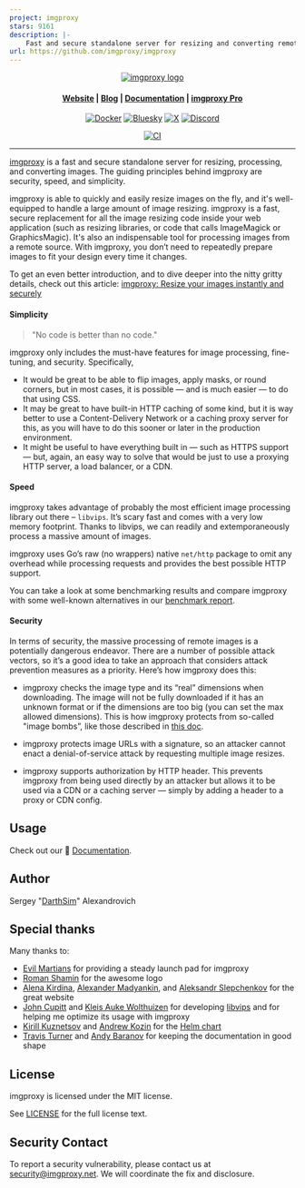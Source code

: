 ```yaml
---
project: imgproxy
stars: 9161
description: |-
    Fast and secure standalone server for resizing and converting remote images
url: https://github.com/imgproxy/imgproxy
---
```


<p align="center">
  <a href="https://imgproxy.net">
    <picture>
      <source media="(prefers-color-scheme: dark)" srcset="assets/logo-dark.svg?sanitize=true">
      <source media="(prefers-color-scheme: light)" srcset="assets/logo-light.svg?sanitize=true">
      <img alt="imgproxy logo" src="assets/logo-light.svg?sanitize=true">
    </picture>
  </a>
</p>

<h4 align="center">
  <a href="https://imgproxy.net">Website</a> |
  <a href="https://imgproxy.net/blog/">Blog</a> |
  <a href="https://docs.imgproxy.net">Documentation</a> |
  <a href="https://imgproxy.net/#pro">imgproxy Pro</a>
</h4>

<p align="center">
  <a href="https://github.com/imgproxy/imgproxy/pkgs/container/imgproxy"><img alt="Docker" src="https://img.shields.io/badge/Docker-177bd3?style=for-the-badge&logo=docker&logoColor=fff" /></a>
  <a href="https://bsky.app/profile/imgproxy.net"><img alt="Bluesky" src="https://img.shields.io/badge/Bluesky-177bd3?style=for-the-badge&logo=bluesky&logoColor=fff" /></a>
  <a href="https://x.com/imgproxy_net"><img alt="X" src="https://img.shields.io/badge/X.com-177bd3?style=for-the-badge&logo=x&logoColor=fff" /></a>
  <a href="https://discord.gg/5GgpXgtC9u"><img alt="Discord" src="https://img.shields.io/badge/Discord-177bd3?style=for-the-badge&logo=discord&logoColor=fff" /></a>
</p>

<p align="center">
  <a href="https://github.com/imgproxy/imgproxy/actions">
    <img alt="CI" src="https://img.shields.io/github/actions/workflow/status/imgproxy/imgproxy/on-push.yml?branch=master&label=CI&style=for-the-badge" />
  </a>
</p>

---

[imgproxy](https://imgproxy.net) is a fast and secure standalone server for resizing, processing, and converting images. The guiding principles behind imgproxy are security, speed, and simplicity.

imgproxy is able to quickly and easily resize images on the fly, and it's well-equipped to handle a large amount of image resizing. imgproxy is a fast, secure replacement for all the image resizing code inside your web application (such as resizing libraries, or code that calls ImageMagick or GraphicsMagic). It's also an indispensable tool for processing images from a remote source. With imgproxy, you don’t need to repeatedly prepare images to fit your design every time it changes.

To get an even better introduction, and to dive deeper into the nitty gritty details, check out this article: [imgproxy: Resize your images instantly and securely](https://evilmartians.com/chronicles/introducing-imgproxy)

#### Simplicity

> "No code is better than no code."

imgproxy only includes the must-have features for image processing, fine-tuning, and security. Specifically,

* It would be great to be able to flip images, apply masks, or round corners, but in most cases, it is possible — and is much easier — to do that using CSS.
* It may be great to have built-in HTTP caching of some kind, but it is way better to use a Content-Delivery Network or a caching proxy server for this, as you will have to do this sooner or later in the production environment.
* It might be useful to have everything built in — such as HTTPS support — but, again, an easy way to solve that would be just to use a proxying HTTP server, a load balancer, or a CDN.

#### Speed

imgproxy takes advantage of probably the most efficient image processing library out there – `libvips`. It’s scary fast and comes with a very low memory footprint. Thanks to libvips, we can readily and extemporaneously process a massive amount of images.

imgproxy uses Go’s raw (no wrappers) native `net/http` package to omit any overhead while processing requests and provides the best possible HTTP support.

You can take a look at some benchmarking results and compare imgproxy with some well-known alternatives in our [benchmark report](https://imgproxy.net/blog/image-processing-servers-benchmark/).

#### Security

In terms of security, the massive processing of remote images is a potentially dangerous endeavor. There are a number of possible attack vectors, so it’s a good idea to take an approach that considers attack prevention measures as a priority. Here’s how imgproxy does this:

* imgproxy checks the image type and its “real” dimensions when downloading. The image will not be fully downloaded if it has an unknown format or if the dimensions are too big (you can set the max allowed dimensions). This is how imgproxy protects from so-called "image bombs”, like those described in [this doc](https://www.bamsoftware.com/hacks/deflate.html).

* imgproxy protects image URLs with a signature, so an attacker cannot enact a denial-of-service attack by requesting multiple image resizes.

* imgproxy supports authorization by HTTP header. This prevents imgproxy from being used directly by an attacker but allows it to be used via a CDN or a caching server — simply by adding a header to a proxy or CDN config.

## Usage

Check out our 📑 [Documentation](https://docs.imgproxy.net).

## Author

Sergey "[DarthSim](https://github.com/DarthSim)" Alexandrovich

## Special thanks

Many thanks to:

* [Evil Martians](https://evilmartians.com) for providing a steady launch pad for imgproxy
* [Roman Shamin](https://github.com/romashamin) for the awesome logo
* [Alena Kirdina](https://github.com/egodyston), [Alexander Madyankin](https://github.com/madyankin), and [Aleksandr Slepchenkov](https://github.com/AleksandrSl) for the great website
* [John Cupitt](https://github.com/jcupitt) and [Kleis Auke Wolthuizen](https://github.com/kleisauke) for developing [libvips](https://github.com/libvips/libvips) and for helping me optimize its usage with imgproxy
* [Kirill Kuznetsov](https://github.com/dragonsmith) and [Andrew Kozin](https://github.com/nepalez) for the [Helm chart](https://github.com/imgproxy/imgproxy-helm)
* [Travis Turner](https://github.com/Travis-Turner) and [Andy Baranov](https://github.com/progapandist) for keeping the documentation in good shape

## License

imgproxy is licensed under the MIT license.

See [LICENSE](https://github.com/imgproxy/imgproxy/blob/master/LICENSE) for the full license text.

## Security Contact

To report a security vulnerability, please contact us at security@imgproxy.net. We will coordinate the fix and disclosure.

